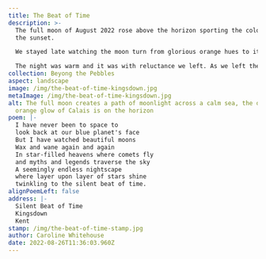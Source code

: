 ```yaml
---
title: The Beat of Time
description: >-
  The full moon of August 2022 rose above the horizon sporting the colours of
  the sunset.

  We stayed late watching the moon turn from glorious orange hues to its more traditional white silver light.

  The night was warm and it was with reluctance we left. As we left the beach was lit up with lights, the moth man had come to survey migrating moths from across the channel, how wonderful.
collection: Beyong the Pebbles
aspect: landscape
image: /img/the-beat-of-time-kingsdown.jpg
metaImage: /img/the-beat-of-time-kingsdown.jpg
alt: The full moon creates a path of moonlight across a calm sea, the distant
  orange glow of Calais is on the horizon
poem: |-
  I have never been to space to
  look back at our blue planet's face
  But I have watched beautiful moons
  Wax and wane again and again
  In star-filled heavens where comets fly 
  and myths and legends traverse the sky
  A seemingly endless nightscape  
  where layer upon layer of stars shine 
  twinkling to the silent beat of time.
alignPoemLeft: false
address: |-
  Silent Beat of Time
  Kingsdown
  Kent
stamp: /img/the-beat-of-time-stamp.jpg
author: Caroline Whitehouse
date: 2022-08-26T11:36:03.960Z
---
```

